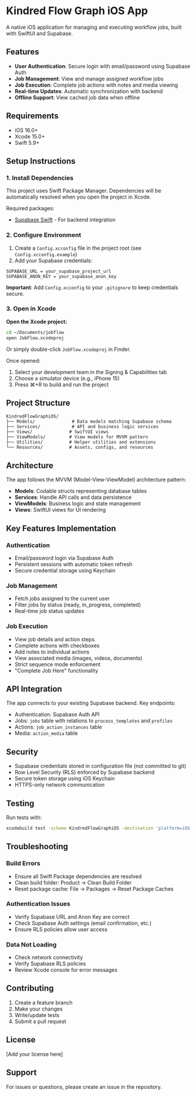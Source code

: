 # Kindred Flow Graph iOS App

A native iOS application for managing and executing workflow jobs, built with SwiftUI and Supabase.

## Features

- **User Authentication**: Secure login with email/password using Supabase Auth
- **Job Management**: View and manage assigned workflow jobs
- **Job Execution**: Complete job actions with notes and media viewing
- **Real-time Updates**: Automatic synchronization with backend
- **Offline Support**: View cached job data when offline

## Requirements

- iOS 16.0+
- Xcode 15.0+
- Swift 5.9+

## Setup Instructions

### 1. Install Dependencies

This project uses Swift Package Manager. Dependencies will be automatically resolved when you open the project in Xcode.

Required packages:
- [Supabase Swift](https://github.com/supabase/supabase-swift) - For backend integration

### 2. Configure Environment

1. Create a `Config.xcconfig` file in the project root (see `Config.xcconfig.example`)
2. Add your Supabase credentials:

```
SUPABASE_URL = your_supabase_project_url
SUPABASE_ANON_KEY = your_supabase_anon_key
```

**Important**: Add `Config.xcconfig` to your `.gitignore` to keep credentials secure.

### 3. Open in Xcode

**Open the Xcode project:**
```bash
cd ~/Documents/jobflow
open JobFlow.xcodeproj
```

Or simply double-click `JobFlow.xcodeproj` in Finder.

Once opened:
1. Select your development team in the Signing & Capabilities tab
2. Choose a simulator device (e.g., iPhone 15)
3. Press ⌘+R to build and run the project

## Project Structure

```
KindredFlowGraphiOS/
├── Models/              # Data models matching Supabase schema
├── Services/            # API and business logic services
├── Views/              # SwiftUI views
├── ViewModels/         # View models for MVVM pattern
├── Utilities/          # Helper utilities and extensions
└── Resources/          # Assets, configs, and resources
```

## Architecture

The app follows the MVVM (Model-View-ViewModel) architecture pattern:

- **Models**: Codable structs representing database tables
- **Services**: Handle API calls and data persistence
- **ViewModels**: Business logic and state management
- **Views**: SwiftUI views for UI rendering

## Key Features Implementation

### Authentication
- Email/password login via Supabase Auth
- Persistent sessions with automatic token refresh
- Secure credential storage using Keychain

### Job Management
- Fetch jobs assigned to the current user
- Filter jobs by status (ready, in_progress, completed)
- Real-time job status updates

### Job Execution
- View job details and action steps
- Complete actions with checkboxes
- Add notes to individual actions
- View associated media (images, videos, documents)
- Strict sequence mode enforcement
- "Complete Job Here" functionality

## API Integration

The app connects to your existing Supabase backend. Key endpoints:

- Authentication: Supabase Auth API
- Jobs: `jobs` table with relations to `process_templates` and `profiles`
- Actions: `job_action_instances` table
- Media: `action_media` table

## Security

- Supabase credentials stored in configuration file (not committed to git)
- Row Level Security (RLS) enforced by Supabase backend
- Secure token storage using iOS Keychain
- HTTPS-only network communication

## Testing

Run tests with:
```bash
xcodebuild test -scheme KindredFlowGraphiOS -destination 'platform=iOS Simulator,name=iPhone 15'
```

## Troubleshooting

### Build Errors
- Ensure all Swift Package dependencies are resolved
- Clean build folder: Product → Clean Build Folder
- Reset package cache: File → Packages → Reset Package Caches

### Authentication Issues
- Verify Supabase URL and Anon Key are correct
- Check Supabase Auth settings (email confirmation, etc.)
- Ensure RLS policies allow user access

### Data Not Loading
- Check network connectivity
- Verify Supabase RLS policies
- Review Xcode console for error messages

## Contributing

1. Create a feature branch
2. Make your changes
3. Write/update tests
4. Submit a pull request

## License

[Add your license here]

## Support

For issues or questions, please create an issue in the repository.

